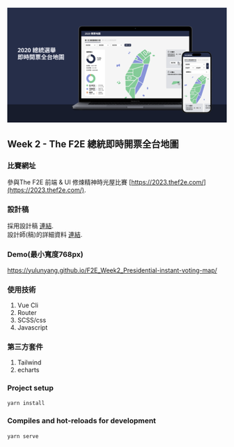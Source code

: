 ![This is a alt text.](./public/view.png)
## Week 2 - The F2E 總統即時開票全台地圖

### 比賽網址
參與The F2E 前端 & UI 修煉精神時光屋比賽 [https://2023.thef2e.com/](https://2023.thef2e.com/).

### 設計稿
採用設計稿 [連結](https://2023.thef2e.com/users/12061579704055397263?week=2).  
設計師(稿)的詳細資料 [連結](https://www.figma.com/file/Caoi6yMxwbeKMneS5tsCt6/2020%E7%B8%BD%E7%B5%B1%E9%81%B8%E8%88%89%E5%8D%B3%E6%99%82%E9%96%8B%E7%A5%A8%E5%9C%B0%E5%9C%96?type=design&node-id=66-3043&mode=design&t=y4Q7r2GULPz7HFZQ-0).

### Demo(最小寬度768px)
https://yulunyang.github.io/F2E_Week2_Presidential-instant-voting-map/

### 使用技術
1. Vue Cli
1. Router
1. SCSS/css
1. Javascript

### 第三方套件
1. Tailwind
1. echarts

### Project setup
```
yarn install
```

### Compiles and hot-reloads for development
```
yarn serve
```
